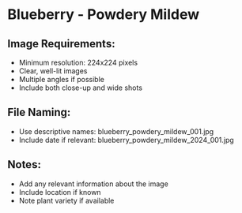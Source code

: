 # Blueberry - Powdery Mildew

## Image Requirements:
- Minimum resolution: 224x224 pixels
- Clear, well-lit images
- Multiple angles if possible
- Include both close-up and wide shots

## File Naming:
- Use descriptive names: blueberry_powdery_mildew_001.jpg
- Include date if relevant: blueberry_powdery_mildew_2024_001.jpg

## Notes:
- Add any relevant information about the image
- Include location if known
- Note plant variety if available
